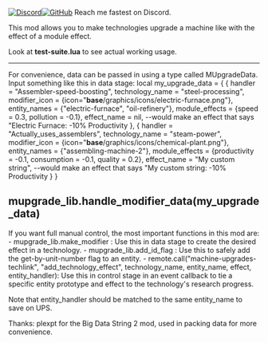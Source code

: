 [![Discord](https://img.shields.io/badge/Discord-%235865F2.svg?style=for-the-badge&logo=discord&logoColor=white)](https://discord.gg/CaDJzEj557)[![GitHub](https://img.shields.io/badge/github-%23121011.svg?style=for-the-badge&logo=github&logoColor=white)](https://github.com/LoupAndSnoop/rubia)
Reach me fastest on Discord.

This mod allows you to make technologies upgrade a machine like with the effect of a module effect.


Look at **test-suite.lua** to see actual working usage.

--------
For convenience, data can be passed in using a type called MUpgradeData. Input something like this in data stage:
local my_upgrade_data = {
    {
        handler = "Assembler-speed-boosting",
        technology_name = "steel-processing",
        modifier_icon = {icon="__base__/graphics/icons/electric-furnace.png"},
        entity_names = {"electric-furnace", "oil-refinery"},
        module_effects = {speed = 0.3, pollution = -0.1},
        effect_name = nil, --would make an effect that says "Electric Furnace: -10% Productivity
    },
    {
        handler = "Actually_uses_assemblers",
        technology_name = "steam-power",
        modifier_icon = {icon="__base__/graphics/icons/chemical-plant.png"},
        entity_names = {"assembling-machine-2"},
        module_effects = {productivity = -0.1, consumption = -0.1, quality = 0.2},
        effect_name = "My custom string", --would make an effect that says "My custom string: -10% Productivity
    }
}

mupgrade_lib.handle_modifier_data(my_upgrade_data)
---------


If you want full manual control, the most important functions in this mod are:
    - mupgrade_lib.make_modifier : Use this in data stage to create the desired effect in a technology.
    - mupgrade_lib.add_id_flag : Use this to safely add the get-by-unit-number flag to an entity.
    - remote.call("machine-upgrades-techlink", "add_technology_effect", technology_name, entity_name, effect, entity_handler): Use this in control stage in an event callback to tie a specific entity prototype and effect to the technology's research progress.


Note that entity_handler should be matched to the same entity_name to save on UPS.

Thanks: plexpt for the Big Data String 2 mod, used in packing data for more convenience.